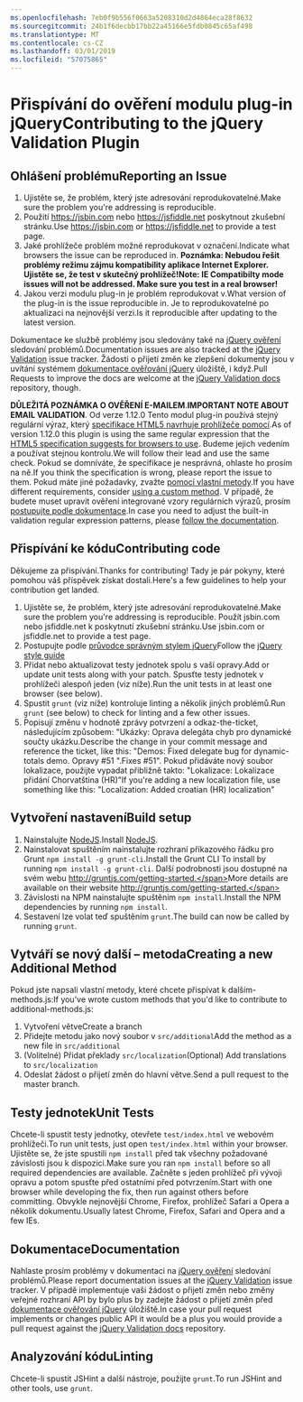 ```yaml
---
ms.openlocfilehash: 7eb0f9b556f0663a5208310d2d4864eca28f8632
ms.sourcegitcommit: 24b1f6decbb17bb22a45166e5fdb0845c65af498
ms.translationtype: MT
ms.contentlocale: cs-CZ
ms.lasthandoff: 03/01/2019
ms.locfileid: "57075865"
---
```

# <a name="contributing-to-the-jquery-validation-plugin"></a><span data-ttu-id="ceefb-101">Přispívání do ověření modulu plug-in jQuery</span><span class="sxs-lookup"><span data-stu-id="ceefb-101">Contributing to the jQuery Validation Plugin</span></span>

## <a name="reporting-an-issue"></a><span data-ttu-id="ceefb-102">Ohlášení problému</span><span class="sxs-lookup"><span data-stu-id="ceefb-102">Reporting an Issue</span></span>

1. <span data-ttu-id="ceefb-103">Ujistěte se, že problém, který jste adresování reprodukovatelné.</span><span class="sxs-lookup"><span data-stu-id="ceefb-103">Make sure the problem you're addressing is reproducible.</span></span>
2. <span data-ttu-id="ceefb-104">Použití https://jsbin.com nebo https://jsfiddle.net poskytnout zkušební stránku.</span><span class="sxs-lookup"><span data-stu-id="ceefb-104">Use https://jsbin.com or https://jsfiddle.net to provide a test page.</span></span>
3. <span data-ttu-id="ceefb-105">Jaké prohlížeče problém možné reprodukovat v označení.</span><span class="sxs-lookup"><span data-stu-id="ceefb-105">Indicate what browsers the issue can be reproduced in.</span></span> <span data-ttu-id="ceefb-106">**Poznámka: Nebudou řešit problémy režimu zájmu kompatibility aplikace Internet Explorer. Ujistěte se, že test v skutečný prohlížeč!**</span><span class="sxs-lookup"><span data-stu-id="ceefb-106">**Note: IE Compatibilty mode issues will not be addressed. Make sure you test in a real browser!**</span></span>
4. <span data-ttu-id="ceefb-107">Jakou verzi modulu plug-in je problém reprodukovat v.</span><span class="sxs-lookup"><span data-stu-id="ceefb-107">What version of the plug-in is the issue reproducible in.</span></span> <span data-ttu-id="ceefb-108">Je to reprodukovatelné po aktualizaci na nejnovější verzi.</span><span class="sxs-lookup"><span data-stu-id="ceefb-108">Is it reproducible after updating to the latest version.</span></span>

<span data-ttu-id="ceefb-109">Dokumentace ke službě problémy jsou sledovány také na [jQuery ověření](https://github.com/jquery-validation/jquery-validation/issues) sledování problémů.</span><span class="sxs-lookup"><span data-stu-id="ceefb-109">Documentation issues are also tracked at the [jQuery Validation](https://github.com/jquery-validation/jquery-validation/issues) issue tracker.</span></span>
<span data-ttu-id="ceefb-110">Žádosti o přijetí změn ke zlepšení dokumenty jsou v uvítání systémem [dokumentace ověřování jQuery](https://github.com/jquery-validation/validation-content) úložiště, i když.</span><span class="sxs-lookup"><span data-stu-id="ceefb-110">Pull Requests to improve the docs are welcome at the [jQuery Validation docs](https://github.com/jquery-validation/validation-content) repository, though.</span></span>

<span data-ttu-id="ceefb-111">**DŮLEŽITÁ POZNÁMKA O OVĚŘENÍ E-MAILEM**.</span><span class="sxs-lookup"><span data-stu-id="ceefb-111">**IMPORTANT NOTE ABOUT EMAIL VALIDATION**.</span></span> <span data-ttu-id="ceefb-112">Od verze 1.12.0 Tento modul plug-in používá stejný regulární výraz, který [specifikace HTML5 navrhuje prohlížeče pomocí](https://html.spec.whatwg.org/multipage/forms.html#valid-e-mail-address).</span><span class="sxs-lookup"><span data-stu-id="ceefb-112">As of version 1.12.0 this plugin is using the same regular expression that the [HTML5 specification suggests for browsers to use](https://html.spec.whatwg.org/multipage/forms.html#valid-e-mail-address).</span></span> <span data-ttu-id="ceefb-113">Budeme jejich vedením a používat stejnou kontrolu.</span><span class="sxs-lookup"><span data-stu-id="ceefb-113">We will follow their lead and use the same check.</span></span> <span data-ttu-id="ceefb-114">Pokud se domníváte, že specifikace je nesprávná, ohlaste ho prosím na ně.</span><span class="sxs-lookup"><span data-stu-id="ceefb-114">If you think the specification is wrong, please report the issue to them.</span></span> <span data-ttu-id="ceefb-115">Pokud máte jiné požadavky, zvažte [pomocí vlastní metody](http://jqueryvalidation.org/jQuery.validator.addMethod/).</span><span class="sxs-lookup"><span data-stu-id="ceefb-115">If you have different requirements, consider [using a custom method](http://jqueryvalidation.org/jQuery.validator.addMethod/).</span></span>
<span data-ttu-id="ceefb-116">V případě, že budete muset upravit ověření integrované vzory regulárních výrazů, prosím [postupujte podle dokumentace](http://jqueryvalidation.org/jQuery.validator.methods/).</span><span class="sxs-lookup"><span data-stu-id="ceefb-116">In case you need to adjust the built-in validation regular expression patterns, please [follow the documentation](http://jqueryvalidation.org/jQuery.validator.methods/).</span></span>

## <a name="contributing-code"></a><span data-ttu-id="ceefb-117">Přispívání ke kódu</span><span class="sxs-lookup"><span data-stu-id="ceefb-117">Contributing code</span></span>

<span data-ttu-id="ceefb-118">Děkujeme za přispívání.</span><span class="sxs-lookup"><span data-stu-id="ceefb-118">Thanks for contributing!</span></span> <span data-ttu-id="ceefb-119">Tady je pár pokyny, které pomohou váš příspěvek získat dostali.</span><span class="sxs-lookup"><span data-stu-id="ceefb-119">Here's a few guidelines to help your contribution get landed.</span></span>

1. <span data-ttu-id="ceefb-120">Ujistěte se, že problém, který jste adresování reprodukovatelné.</span><span class="sxs-lookup"><span data-stu-id="ceefb-120">Make sure the problem you're addressing is reproducible.</span></span> <span data-ttu-id="ceefb-121">Použít jsbin.com nebo jsfiddle.net k poskytnutí zkušební stránku.</span><span class="sxs-lookup"><span data-stu-id="ceefb-121">Use jsbin.com or jsfiddle.net to provide a test page.</span></span>
2. <span data-ttu-id="ceefb-122">Postupujte podle [průvodce správným stylem jQuery](http://contribute.jquery.com/style-guides/js)</span><span class="sxs-lookup"><span data-stu-id="ceefb-122">Follow the [jQuery style guide](http://contribute.jquery.com/style-guides/js)</span></span>
3. <span data-ttu-id="ceefb-123">Přidat nebo aktualizovat testy jednotek spolu s vaší opravy.</span><span class="sxs-lookup"><span data-stu-id="ceefb-123">Add or update unit tests along with your patch.</span></span> <span data-ttu-id="ceefb-124">Spusťte testy jednotek v prohlížeči alespoň jeden (viz níže).</span><span class="sxs-lookup"><span data-stu-id="ceefb-124">Run the unit tests in at least one browser (see below).</span></span>
4. <span data-ttu-id="ceefb-125">Spustit `grunt` (viz níže) kontroluje linting a několik jiných problémů.</span><span class="sxs-lookup"><span data-stu-id="ceefb-125">Run `grunt` (see below) to check for linting and a few other issues.</span></span>
5. <span data-ttu-id="ceefb-126">Popisují změnu v hodnotě zprávy potvrzení a odkaz-the-ticket, následujícím způsobem: "Ukázky: Oprava delegáta chyb pro dynamické součty ukázku.</span><span class="sxs-lookup"><span data-stu-id="ceefb-126">Describe the change in your commit message and reference the ticket, like this: "Demos: Fixed delegate bug for dynamic-totals demo.</span></span> <span data-ttu-id="ceefb-127">Opravy #51 ".</span><span class="sxs-lookup"><span data-stu-id="ceefb-127">Fixes #51".</span></span> <span data-ttu-id="ceefb-128">Pokud přidáváte nový soubor lokalizace, použijte vypadat přibližně takto: "Lokalizace: Lokalizace přidání Chorvatština (HR)"</span><span class="sxs-lookup"><span data-stu-id="ceefb-128">If you're adding a new localization file, use something like this: "Localization: Added croatian (HR) localization"</span></span>

## <a name="build-setup"></a><span data-ttu-id="ceefb-129">Vytvoření nastavení</span><span class="sxs-lookup"><span data-stu-id="ceefb-129">Build setup</span></span>

1. <span data-ttu-id="ceefb-130">Nainstalujte [NodeJS](http://nodejs.org).</span><span class="sxs-lookup"><span data-stu-id="ceefb-130">Install [NodeJS](http://nodejs.org).</span></span>
2. <span data-ttu-id="ceefb-131">Nainstalovat spuštěním nainstalujte rozhraní příkazového řádku pro Grunt `npm install -g grunt-cli`.</span><span class="sxs-lookup"><span data-stu-id="ceefb-131">Install the Grunt CLI To install by running `npm install -g grunt-cli`.</span></span> <span data-ttu-id="ceefb-132">Další podrobnosti jsou dostupné na svém webu http://gruntjs.com/getting-started.</span><span class="sxs-lookup"><span data-stu-id="ceefb-132">More details are available on their website http://gruntjs.com/getting-started.</span></span>
3. <span data-ttu-id="ceefb-133">Závislosti na NPM nainstalujte spuštěním `npm install`.</span><span class="sxs-lookup"><span data-stu-id="ceefb-133">Install the NPM dependencies by running `npm install`.</span></span>
4. <span data-ttu-id="ceefb-134">Sestavení lze volat teď spuštěním `grunt`.</span><span class="sxs-lookup"><span data-stu-id="ceefb-134">The build can now be called by running `grunt`.</span></span>

## <a name="creating-a-new-additional-method"></a><span data-ttu-id="ceefb-135">Vytváří se nový další – metoda</span><span class="sxs-lookup"><span data-stu-id="ceefb-135">Creating a new Additional Method</span></span>

<span data-ttu-id="ceefb-136">Pokud jste napsali vlastní metody, které chcete přispívat k dalším-methods.js:</span><span class="sxs-lookup"><span data-stu-id="ceefb-136">If you've wrote custom methods that you'd like to contribute to additional-methods.js:</span></span>

1. <span data-ttu-id="ceefb-137">Vytvoření větve</span><span class="sxs-lookup"><span data-stu-id="ceefb-137">Create a branch</span></span>
2. <span data-ttu-id="ceefb-138">Přidejte metodu jako nový soubor v `src/additional`</span><span class="sxs-lookup"><span data-stu-id="ceefb-138">Add the method as a new file in `src/additional`</span></span>
3. <span data-ttu-id="ceefb-139">(Volitelné) Přidat překlady `src/localization`</span><span class="sxs-lookup"><span data-stu-id="ceefb-139">(Optional) Add translations to `src/localization`</span></span>
4. <span data-ttu-id="ceefb-140">Odeslat žádost o přijetí změn do hlavní větve.</span><span class="sxs-lookup"><span data-stu-id="ceefb-140">Send a pull request to the master branch.</span></span>

## <a name="unit-tests"></a><span data-ttu-id="ceefb-141">Testy jednotek</span><span class="sxs-lookup"><span data-stu-id="ceefb-141">Unit Tests</span></span>

<span data-ttu-id="ceefb-142">Chcete-li spustit testy jednotky, otevřete `test/index.html` ve webovém prohlížeči.</span><span class="sxs-lookup"><span data-stu-id="ceefb-142">To run unit tests, just open `test/index.html` within your browser.</span></span> <span data-ttu-id="ceefb-143">Ujistěte se, že jste spustili `npm install` před tak všechny požadované závislosti jsou k dispozici.</span><span class="sxs-lookup"><span data-stu-id="ceefb-143">Make sure you ran `npm install` before so all required dependencies are available.</span></span>
<span data-ttu-id="ceefb-144">Začněte s jeden prohlížeč při vývoji opravu a potom spusťte před ostatními před potvrzením.</span><span class="sxs-lookup"><span data-stu-id="ceefb-144">Start with one browser while developing the fix, then run against others before committing.</span></span> <span data-ttu-id="ceefb-145">Obvykle nejnovější Chrome, Firefox, prohlížeč Safari a Opera a několik dokumentu.</span><span class="sxs-lookup"><span data-stu-id="ceefb-145">Usually latest Chrome, Firefox, Safari and Opera and a few IEs.</span></span>

## <a name="documentation"></a><span data-ttu-id="ceefb-146">Dokumentace</span><span class="sxs-lookup"><span data-stu-id="ceefb-146">Documentation</span></span>

<span data-ttu-id="ceefb-147">Nahlaste prosím problémy v dokumentaci na [jQuery ověření](https://github.com/jquery-validation/jquery-validation/issues) sledování problémů.</span><span class="sxs-lookup"><span data-stu-id="ceefb-147">Please report documentation issues at the [jQuery Validation](https://github.com/jquery-validation/jquery-validation/issues) issue tracker.</span></span>
<span data-ttu-id="ceefb-148">V případě implementuje vaši žádost o přijetí změn nebo změny veřejné rozhraní API by bylo plus by zadejte žádost o přijetí změn před [dokumentace ověřování jQuery](https://github.com/jquery-validation/validation-content) úložiště.</span><span class="sxs-lookup"><span data-stu-id="ceefb-148">In case your pull request implements or changes public API it would be a plus you would provide a pull request against the [jQuery Validation docs](https://github.com/jquery-validation/validation-content) repository.</span></span>

## <a name="linting"></a><span data-ttu-id="ceefb-149">Analyzování kódu</span><span class="sxs-lookup"><span data-stu-id="ceefb-149">Linting</span></span>

<span data-ttu-id="ceefb-150">Chcete-li spustit JSHint a další nástroje, použijte `grunt`.</span><span class="sxs-lookup"><span data-stu-id="ceefb-150">To run JSHint and other tools, use `grunt`.</span></span>
